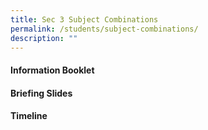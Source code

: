 ```yaml
---
title: Sec 3 Subject Combinations
permalink: /students/subject-combinations/
description: ""
---
```

#### Information Booklet



#### Briefing Slides



#### Timeline
